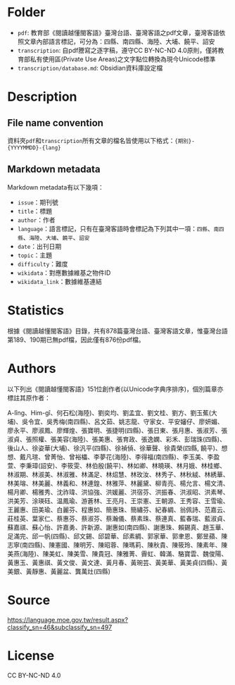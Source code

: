 # Folder
* `pdf`: 教育部《閱讀越懂閩客語》臺灣台語、臺灣客語之pdf文章，臺灣客語依照文章內部語言標記，可分為：四縣、南四縣、海陸、大埔、饒平、詔安
* `transcription`: 自pdf謄寫之逐字稿，遵守CC BY-NC-ND 4.0原則，僅將教育部私有使用區(Private Use Areas)之文字點位轉換為現今Unicode標準
* `transcription/database.md`: Obsidian資料庫設定檔
# Description
## File name convention
資料夾`pdf`和`transcription`所有文章的檔名皆使用以下格式：`{期別}-{YYYYMMDD}-{lang}`
## Markdown metadata
Markdown metadata有以下幾項：
* `issue`：期刊號
* `title`：標題
* `author`：作者
* `language`：語言標記，只有在臺灣客語時會標記為下列其中一項：`四縣`、`南四縣`、`海陸`、`大埔`、`饒平`、`詔安`
* `date`：出刊日期
* `topic`：主題
* `difficulty`：難度
* `wikidata`：對應數據維基之物件ID
* `wikidata_link`：數據維基連結
# Statistics
根據《閱讀越懂閩客語》目錄，共有878篇臺灣台語、臺灣客語文章，惟臺灣台語第189、190期已無pdf檔，因此僅有876份pdf檔。
# Authors
以下列出《閱讀越懂閩客語》151位創作者(以Unicode字典序排序)，個別篇章亦標註其原作者：

A-lîng、Him-gî、何石松(海陸)、劉奕均、劉孟宜、劉文桂、劉方、劉玉蕉(大埔)、吳令宜、吳秀梅(南四縣)、呂文茹、姚志龍、守家女、平安嬸仔、廖妍媚、廖永平、廖淑鳳、廖輝煌、張寶明、張捷明(四縣)、張日東、張月惠、張淑芳、張淑貞、張照權、張美容(海陸)、張美惠、張育政、張逸嫻、彩禾、彭瑞珠(四縣)、後山人、徐姿華(大埔)、徐汎平(四縣)、徐禎偵、徐華聲、徐貴榮(四縣, 饒平)、想想、戴凡瑄、曾菁怡、曾裕櫑、李夢花(海陸)、李得福(南四縣)、李玉美、李盈萱、李秉璋(詔安)、李筱雯、林伯殷(饒平)、林如卿、林曉瑛、林月娥、林桂鄉、林淑期、林淑美、林淑雅、林滿足、林炤慧、林玫汝、林秀子、林秋絨、林綉華、林美瑢、林美麗、林義和、林連鍠、林雅萍、林麗黛、柳青亮、楊允言、楊文清、楊月卿、楊雅秀、沈祚瑋、洪協強、洪媛麗、洪宿芬、洪振春、洪淑昭、洪素琴、洪美芳、涂瑛砡、温鳳瑜、游蒼林、王亮月、王崇憲、王朝源、王秀容、王雪瑜、王麗惠、田美瑜、白麗芬、程惠如、簡惠珠、簡繡芬、紀春綢、翁佩詩、范嘉云、莊桂英、葉家仁、蔡惠芬、蔡淑芬、蔡瀚儀、蔡素珠、蔡連真、藍春瑞、藍淑貞、蘇嘉祺、蘇心怡、許嘉勇、許新源、謝惠如(南四縣)、謝惠珠、賴錫真、趙玉華、足滿完、邱一帆(四縣)、邱文錫、邱碧華、邱素綢、郭家華、郭聿恩、鄭昱蘋、陳志寧(南四縣)、陳憲國、陳明芳、陳昭蓉、陳瑪莉、陳秋貴、陳筱玲、陳素年、陳美燕(海陸)、陳美虹、陳美雪、陳貴冠、陳雅菁、霽虹、韓滿、駱寶雲、魏俊陽、黃惠玉、黃惠祺、黃文俊、黃文達、黃月春、黃琬芸、黃美華、黃美貞(四縣)、黃美銀、黃靜惠、黃麗盆、龔萬灶(四縣)
# Source
https://language.moe.gov.tw/result.aspx?classify_sn=46&subclassify_sn=497
# License
CC BY-NC-ND 4.0